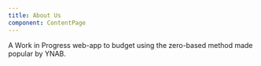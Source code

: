 ```yaml
---
title: About Us
component: ContentPage
---
```

A Work in Progress web-app to budget using the zero-based method made popular by YNAB.
